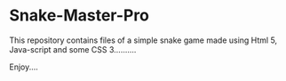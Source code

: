 # Snake-Master-Pro

This repository contains files of a simple snake game made using Html 5, Java-script and some CSS 3..........

Enjoy....

